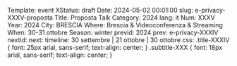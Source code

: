 Template: event
XStatus: draft
Date: 2024-05-02 00:01:00
slug: e-privacy-XXXV-proposta
Title: Proposta Talk
Category: 2024
lang: it
Num: XXXV
Year: 2024
City: BRESCIA
Where: Brescia & Videoconferenza & Streaming
When: 30-31 ottobre
Season: winter
previd: 2024
prev: e-privacy-XXXIV
nextid:
next:
timeline: 30 settembre | 21 ottobre | 30 ottobre
css: .title-XXXIV { font: 25px arial, sans-serif; text-align: center; }   .subtitle-XXX { font: 18px arial, sans-serif; text-align: center; }

<script type="text/javascript" src="//pws.xed.it/form/generate.js?id=22"></script>
